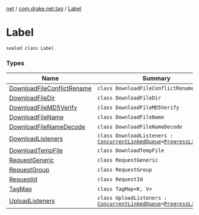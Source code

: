 [net](../../index.md) / [com.drake.net.tag](../index.md) / [Label](./index.md)

# Label

`sealed class Label`

### Types

| Name | Summary |
|---|---|
| [DownloadFileConflictRename](-download-file-conflict-rename/index.md) | `class DownloadFileConflictRename` |
| [DownloadFileDir](-download-file-dir/index.md) | `class DownloadFileDir` |
| [DownloadFileMD5Verify](-download-file-m-d5-verify/index.md) | `class DownloadFileMD5Verify` |
| [DownloadFileName](-download-file-name/index.md) | `class DownloadFileName` |
| [DownloadFileNameDecode](-download-file-name-decode/index.md) | `class DownloadFileNameDecode` |
| [DownloadListeners](-download-listeners/index.md) | `class DownloadListeners : `[`ConcurrentLinkedQueue`](https://docs.oracle.com/javase/6/docs/api/java/util/concurrent/ConcurrentLinkedQueue.html)`<`[`ProgressListener`](../../com.drake.net.request/-progress-listener/index.md)`>` |
| [DownloadTempFile](-download-temp-file/index.md) | `class DownloadTempFile` |
| [RequestGeneric](-request-generic/index.md) | `class RequestGeneric` |
| [RequestGroup](-request-group/index.md) | `class RequestGroup` |
| [RequestId](-request-id/index.md) | `class RequestId` |
| [TagMap](-tag-map/index.md) | `class TagMap<K, V>` |
| [UploadListeners](-upload-listeners/index.md) | `class UploadListeners : `[`ConcurrentLinkedQueue`](https://docs.oracle.com/javase/6/docs/api/java/util/concurrent/ConcurrentLinkedQueue.html)`<`[`ProgressListener`](../../com.drake.net.request/-progress-listener/index.md)`>` |
